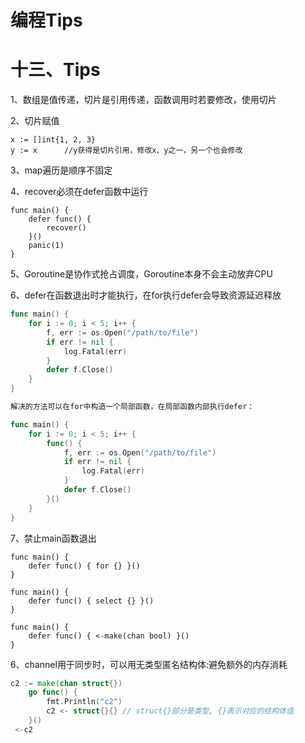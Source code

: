 # 编程Tips
# 十三、Tips

1、数组是值传递，切片是引用传递，函数调用时若要修改，使用切片

2、切片赋值

```
x := []int{1, 2, 3}
y := x 		//y获得是切片引用，修改x、y之一，另一个也会修改
```

3、map遍历是顺序不固定

4、recover必须在defer函数中运行

```
func main() {
    defer func() {
        recover()
    }()
    panic(1)
}
```

5、Goroutine是协作式抢占调度，Goroutine本身不会主动放弃CPU

6、defer在函数退出时才能执行，在for执行defer会导致资源延迟释放

```go
func main() {
    for i := 0; i < 5; i++ {
        f, err := os.Open("/path/to/file")
        if err != nil {
            log.Fatal(err)
        }
        defer f.Close()
    }
}

解决的方法可以在for中构造一个局部函数，在局部函数内部执行defer：

func main() {
    for i := 0; i < 5; i++ {
        func() {
            f, err := os.Open("/path/to/file")
            if err != nil {
                log.Fatal(err)
            }
            defer f.Close()
        }()
    }
}
```

7、禁止main函数退出

```
func main() {
    defer func() { for {} }()
}

func main() {
    defer func() { select {} }()
}

func main() {
    defer func() { <-make(chan bool) }()
}
```

6、channel用于同步时，可以用无类型匿名结构体:避免额外的内存消耗

```go
c2 := make(chan struct{})
    go func() {
        fmt.Println("c2")
        c2 <- struct{}{} // struct{}部分是类型, {}表示对应的结构体值
    }()
 <-c2
```
